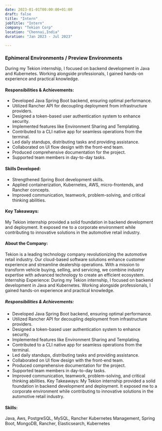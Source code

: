 ```yaml
---
date: 2023-01-01T00:00:00+01:00
draft: false
title: "Intern"
jobTitle: "Intern"
company: "Tekion Corp"
location: "Chennai,India"
duration: "Jan 2023 - Jul 2023"

---
```

### Ephimeral Environments / Preview Environments

During my Tekion internship, I focused on backend development in Java and Kubernetes. Working alongside professionals, I gained hands-on experience and practical knowledge.

#### Responsibilities & Achievements:

- Developed Java Spring Boot backend, ensuring optimal performance.
- Utilized Rancher API for decoupling deployment from infrastructure providers.
- Designed a token-based user authentication system to enhance security.
- Implemented features like Environment Sharing and Templating.
- Contributed to a CLI native app for seamless operations from the terminal.
- Led daily standups, distributing tasks and providing assistance.
- Collaborated on UI flow design with the front-end team.
- Produced comprehensive documentation for the project.
- Supported team members in day-to-day tasks.

#### Skills Developed:

- Strengthened Spring Boot development skills.
- Applied containerization, Kubernetes, AWS, micro-frontends, and Rancher concepts.
- Improved communication, teamwork, problem-solving, and critical thinking abilities.

#### Key Takeaways:
My Tekion internship provided a solid foundation in backend development and deployment. It exposed me to a corporate environment while contributing to innovative solutions in the automotive retail industry.

#### About the Company: 
Tekion is a leading technology company revolutionizing the automotive retail industry. Our cloud-based software solutions enhance customer experience and streamline dealership operations. With a mission to transform vehicle buying, selling, and servicing, we combine industry expertise with advanced technology to create an efficient ecosystem. Internship Experience: During my Tekion internship, I focused on backend development in Java and Kubernetes. Working alongside professionals, I gained hands-on experience and practical knowledge. 
##### Responsibilities & Achievements:
- Developed Java Spring Boot backend, ensuring optimal performance.
- Utilized Rancher API for decoupling deployment from infrastructure providers.
- Designed a token-based user authentication system to enhance security.
- Implemented features like Environment Sharing and Templating. 
- Contributed to a CLI native app for seamless operations from the terminal.
- Led daily standups, distributing tasks and providing assistance.
- Collaborated on UI flow design with the front-end team.
- Produced comprehensive documentation for the project.
- Supported team members in day-to-day tasks.
- Improved communication, teamwork, problem-solving, and critical thinking abilities. Key Takeaways: My Tekion internship provided a solid foundation in backend development and deployment. It exposed me to a corporate environment while contributing to innovative solutions in the automotive retail industry.

#### Skills:
Java, Aws, PostgreSQL, MySQL, Rancher Kubernetes Management, Spring Boot, MongoDB, Rancher, Elasticsearch, Kubernetes